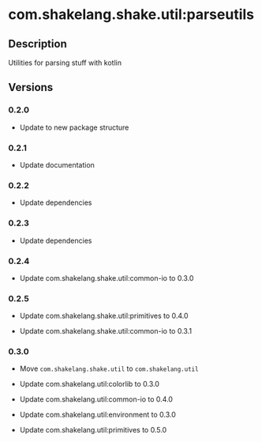 # com.shakelang.shake.util:parseutils

## Description

Utilities for parsing stuff with kotlin

## Versions

### 0.2.0

* Update to new package structure

### 0.2.1

* Update documentation

### 0.2.2

* Update dependencies

### 0.2.3

* Update dependencies

### 0.2.4

* Update com.shakelang.shake.util:common-io to 0.3.0

### 0.2.5

* Update com.shakelang.shake.util:primitives to 0.4.0

* Update com.shakelang.shake.util:common-io to 0.3.1

### 0.3.0

* Move `com.shakelang.shake.util` to `com.shakelang.util`

* Update com.shakelang.util:colorlib to 0.3.0

* Update com.shakelang.util:common-io to 0.4.0

* Update com.shakelang.util:environment to 0.3.0

* Update com.shakelang.util:primitives to 0.5.0